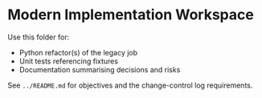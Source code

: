# Modern Implementation Workspace

Use this folder for:

- Python refactor(s) of the legacy job
- Unit tests referencing fixtures
- Documentation summarising decisions and risks

See `../README.md` for objectives and the change-control log requirements.
